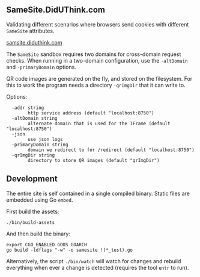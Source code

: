 ## SameSite.DidUThink.com

Validating different scenarios where browsers send cookies with different `SameSite` attributes.

[samsite.diduthink.com](https://samesite.diduthink.com)

The `SameSite` sandbox requires two domains for cross-domain request checks.
When running in a two-domain configuration, use the `-altDomain` and `-primaryDomain` options.

QR code images are generated on the fly, and stored on the filesystem.
For this to work the program needs a directory `-qrImgDir` that it can write to.

Options:

```
  -addr string
        http service address (default "localhost:8750")
  -altDomain string
        alternate domain that is used for the IFrame (default "localhost:8750")
  -json
        use json logs
  -primaryDomain string
        domain we redirect to for /redirect (default "localhost:8750")
  -qrImgDir string
        directory to store QR images (default "qrImgDir")
```

## Development

The entire site is self contained in a single compiled binary.
Static files are embedded using Go `embed`.

First build the assets:

```
./bin/build-assets
```

And then build the binary:

```
export CGO_ENABLED GOOS GOARCH
go build -ldflags "-w" -o samesite !(*_test).go
```
Alternatively, the script `./bin/watch` will watch for changes and rebuild everything when ever a change is detected (requires the tool `entr` to run).
